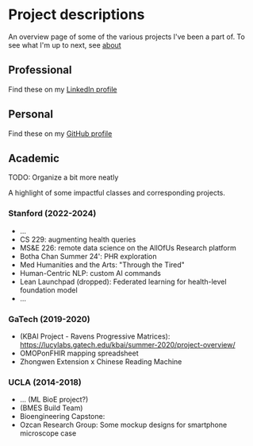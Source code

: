 # Project descriptions

An overview page of some of the various projects I've been a part of. To see what I'm up to next, see [about](/about)

## Professional

Find these on my [LinkedIn profile](https://linkedin.com/in/ericpan64)

## Personal

Find these on my [GitHub profile](https://github.com/ericpan64)

## Academic

TODO: Organize a bit more neatly

A highlight of some impactful classes and corresponding projects.

### Stanford (2022-2024)

- ...
- CS 229: augmenting health queries
- MS&E 226: remote data science on the AllOfUs Research platform
- Botha Chan Summer 24': PHR exploration 
- Med Humanities and the Arts: "Through the Tired"
- Human-Centric NLP: custom AI commands
- Lean Launchpad (dropped): Federated learning for health-level foundation model
- ...

### GaTech (2019-2020)

- (KBAI Project - Ravens Progressive Matrices): https://lucylabs.gatech.edu/kbai/summer-2020/project-overview/
- OMOPonFHIR mapping spreadsheet
- Zhongwen Extension x Chinese Reading Machine

### UCLA (2014-2018)
- ... (ML BioE project?)
- (BMES Build Team)
- Bioengineering Capstone: 
- Ozcan Research Group: Some mockup designs for smartphone microscope case

